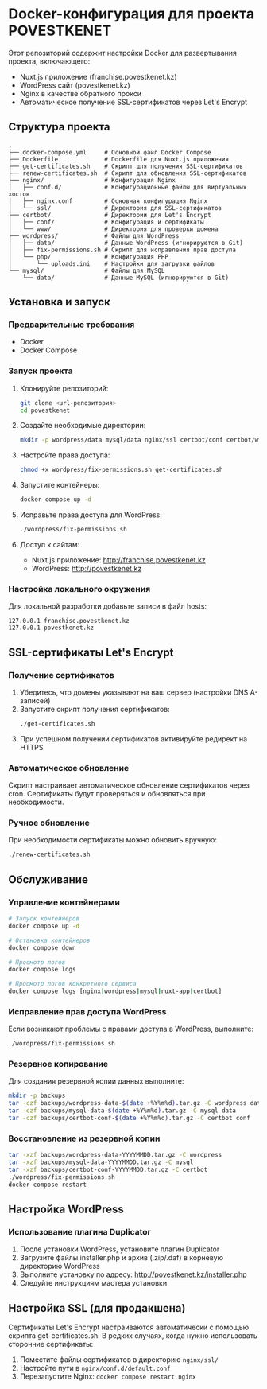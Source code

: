 # Docker-конфигурация для проекта POVESTKENET

Этот репозиторий содержит настройки Docker для развертывания проекта, включающего:
- Nuxt.js приложение (franchise.povestkenet.kz)
- WordPress сайт (povestkenet.kz)
- Nginx в качестве обратного прокси
- Автоматическое получение SSL-сертификатов через Let's Encrypt

## Структура проекта

```
.
├── docker-compose.yml     # Основной файл Docker Compose
├── Dockerfile             # Dockerfile для Nuxt.js приложения
├── get-certificates.sh    # Скрипт для получения SSL-сертификатов
├── renew-certificates.sh  # Скрипт для обновления SSL-сертификатов
├── nginx/                 # Конфигурация Nginx
│   ├── conf.d/            # Конфигурационные файлы для виртуальных хостов
│   ├── nginx.conf         # Основная конфигурация Nginx
│   └── ssl/               # Директория для SSL-сертификатов
├── certbot/               # Директории для Let's Encrypt
│   ├── conf/              # Конфигурация и сертификаты
│   └── www/               # Директория для проверки домена
├── wordpress/             # Файлы для WordPress
│   ├── data/              # Данные WordPress (игнорируются в Git)
│   ├── fix-permissions.sh # Скрипт для исправления прав доступа
│   └── php/               # Конфигурация PHP
│       └── uploads.ini    # Настройки для загрузки файлов
└── mysql/                 # Файлы для MySQL
    └── data/              # Данные MySQL (игнорируются в Git)
```

## Установка и запуск

### Предварительные требования

- Docker
- Docker Compose

### Запуск проекта

1. Клонируйте репозиторий:
   ```bash
   git clone <url-репозитория>
   cd povestkenet
   ```

2. Создайте необходимые директории:
   ```bash
   mkdir -p wordpress/data mysql/data nginx/ssl certbot/conf certbot/www
   ```

3. Настройте права доступа:
   ```bash
   chmod +x wordpress/fix-permissions.sh get-certificates.sh
   ```

4. Запустите контейнеры:
   ```bash
   docker compose up -d
   ```

5. Исправьте права доступа для WordPress:
   ```bash
   ./wordpress/fix-permissions.sh
   ```

6. Доступ к сайтам:
   - Nuxt.js приложение: http://franchise.povestkenet.kz
   - WordPress: http://povestkenet.kz

### Настройка локального окружения

Для локальной разработки добавьте записи в файл hosts:

```
127.0.0.1 franchise.povestkenet.kz
127.0.0.1 povestkenet.kz
```

## SSL-сертификаты Let's Encrypt

### Получение сертификатов

1. Убедитесь, что домены указывают на ваш сервер (настройки DNS A-записей)
2. Запустите скрипт получения сертификатов:
   ```bash
   ./get-certificates.sh
   ```
3. При успешном получении сертификатов активируйте редирект на HTTPS

### Автоматическое обновление

Скрипт настраивает автоматическое обновление сертификатов через cron.
Сертификаты будут проверяться и обновляться при необходимости.

### Ручное обновление

При необходимости сертификаты можно обновить вручную:
```bash
./renew-certificates.sh
```

## Обслуживание

### Управление контейнерами

```bash
# Запуск контейнеров
docker compose up -d

# Остановка контейнеров
docker compose down

# Просмотр логов
docker compose logs

# Просмотр логов конкретного сервиса
docker compose logs [nginx|wordpress|mysql|nuxt-app|certbot]
```

### Исправление прав доступа WordPress

Если возникают проблемы с правами доступа в WordPress, выполните:

```bash
./wordpress/fix-permissions.sh
```

### Резервное копирование

Для создания резервной копии данных выполните:

```bash
mkdir -p backups
tar -czf backups/wordpress-data-$(date +%Y%m%d).tar.gz -C wordpress data
tar -czf backups/mysql-data-$(date +%Y%m%d).tar.gz -C mysql data
tar -czf backups/certbot-conf-$(date +%Y%m%d).tar.gz -C certbot conf
```

### Восстановление из резервной копии

```bash
tar -xzf backups/wordpress-data-YYYYMMDD.tar.gz -C wordpress
tar -xzf backups/mysql-data-YYYYMMDD.tar.gz -C mysql
tar -xzf backups/certbot-conf-YYYYMMDD.tar.gz -C certbot
./wordpress/fix-permissions.sh
docker compose restart
```

## Настройка WordPress

### Использование плагина Duplicator

1. После установки WordPress, установите плагин Duplicator
2. Загрузите файлы installer.php и архив (.zip/.daf) в корневую директорию WordPress
3. Выполните установку по адресу: http://povestkenet.kz/installer.php
4. Следуйте инструкциям мастера установки

## Настройка SSL (для продакшена)

Сертификаты Let's Encrypt настраиваются автоматически с помощью скрипта get-certificates.sh.
В редких случаях, когда нужно использовать сторонние сертификаты:

1. Поместите файлы сертификатов в директорию `nginx/ssl/`
2. Настройте пути в `nginx/conf.d/default.conf`
3. Перезапустите Nginx: `docker compose restart nginx` 